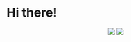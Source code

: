 <html>
  <head>
  </head>
  <body>
    <h1>Hi there!</h1>
    <div align='center'>
      <img src='https://codingcat.codes/wp-content/uploads/2017/08/l1-1.png'></img>
      <img src='https://github-readme-streak-stats.herokuapp.com/?user=Rafael-Urei&theme=dark'></img>
    </div>
  </body>
</html>
